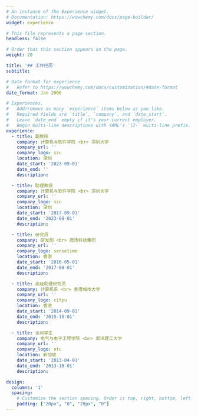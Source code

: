 ```yaml
---
# An instance of the Experience widget.
# Documentation: https://wowchemy.com/docs/page-builder/
widget: experience

# This file represents a page section.
headless: false

# Order that this section appears on the page.
weight: 20

title: '## 工作经历'
subtitle:

# Date format for experience
#   Refer to https://wowchemy.com/docs/customization/#date-format
date_format: Jan 2006

# Experiences.
#   Add/remove as many `experience` items below as you like.
#   Required fields are `title`, `company`, and `date_start`.
#   Leave `date_end` empty if it's your current employer.
#   Begin multi-line descriptions with YAML's `|2-` multi-line prefix.
experience:
  - title: 副教授
    company: 计算机与软件学院 <br> 深圳大学
    company_url: ''
    company_logo: szu
    location: 深圳
    date_start: '2023-09-01'
    date_end: ''
    description:

  - title: 助理教授
    company: 计算机与软件学院 <br> 深圳大学
    company_url: ''
    company_logo: szu
    location: 深圳
    date_start: '2017-09-01'
    date_end: '2023-08-01'
    description:

  - title: 研究员
    company: 研发部 <br> 商汤科技集团
    company_url: ''
    company_logo: sensetime
    location: 香港
    date_start: '2016-05-01'
    date_end: '2017-08-01'
    description: 

  - title: 高级助理研究员
    company: 计算机系 <br> 香港城市大学
    company_url: ''
    company_logo: cityu
    location: 香港
    date_start: '2014-09-01'
    date_end: '2015-10-01'
    description: 

  - title: 访问学生
    company: 电气与电子工程学院 <br> 南洋理工大学
    company_url: ''
    company_logo: ntu
    location: 新加坡
    date_start: '2013-04-01'
    date_end: '2013-10-01'
    description: 

design:
  columns: '1'
  spacing:
    # Customize the section spacing. Order is top, right, bottom, left.
    padding: ["20px", "0", "20px", "0"]
---
```

